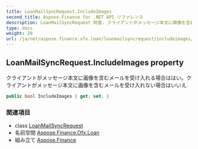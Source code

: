 ```yaml
---
title: LoanMailSyncRequest.IncludeImages
second_title: Aspose.Finance for .NET API リファレンス
description: LoanMailSyncRequest 財産. クライアントがメッセージ本文に画像を含むメールを受け入れる場合ははいクライアントがメッセージ本文に画像を含むメールを受け入れない場合はいいえ.
type: docs
weight: 20
url: /ja/net/aspose.finance.ofx.loan/loanmailsyncrequest/includeimages/
---
```

## LoanMailSyncRequest.IncludeImages property

クライアントがメッセージ本文に画像を含むメールを受け入れる場合ははい。クライアントがメッセージ本文に画像を含むメールを受け入れない場合はいいえ.

```csharp
public bool IncludeImages { get; set; }
```

### 関連項目

* class [LoanMailSyncRequest](../)
* 名前空間 [Aspose.Finance.Ofx.Loan](../../loanmailsyncrequest/)
* 組み立て [Aspose.Finance](../../../)


